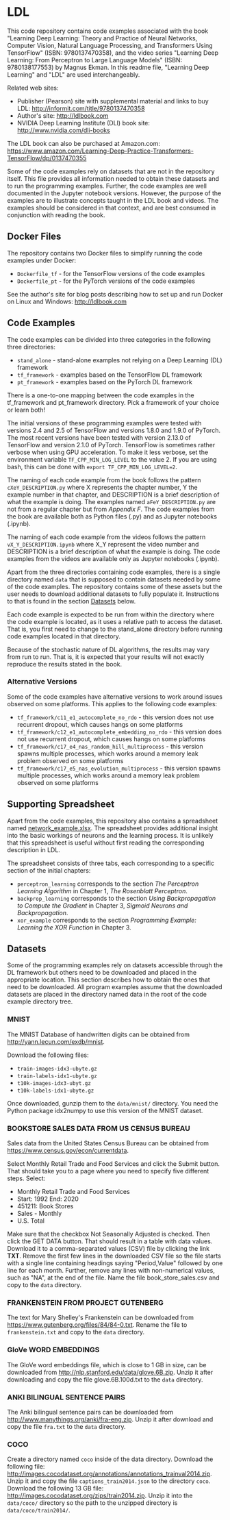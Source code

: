 # LDL
This code repository contains code examples associated with the book
"Learning Deep Learning: Theory and Practice of Neural Networks,
Computer Vision, Natural Language Processing, and Transformers Using
TensorFlow" (ISBN: 9780137470358), and the video series "Learning Deep
Learning: From Perceptron to Large Language Models" (ISBN: 9780138177553)
by Magnus Ekman. In this readme file, "Learning Deep Learning" and "LDL"
are used interchangeably.

Related web sites:
* Publisher (Pearson) site with supplemental material and links to buy
  LDL: http://informit.com/title/9780137470358
* Author's site: http://ldlbook.com
* NVIDIA Deep Learning Institute (DLI) book site:
  http://www.nvidia.com/dli-books

The LDL book can also be purchased at Amazon.com:
https://www.amazon.com/Learning-Deep-Practice-Transformers-TensorFlow/dp/0137470355

Some of the code examples rely on datasets that are not in the repository
itself. This file provides all information needed to obtain these datasets
and to run the programming examples. Further, the code examples are well
documented in the Jupyter notebook versions. However, the purpose of the
examples are to illustrate concepts taught in the LDL book and videos.
The examples should be considered in that context, and are best consumed in
conjunction with reading the book.

## Docker Files
The repository contains two Docker files to simplify running the code examples under Docker:
* `Dockerfile_tf` - for the TensorFlow versions of the code examples
* `Dockerfile_pt` - for the PyTorch versions of the code examples

See the author's site for blog posts describing how to set up and run Docker on Linux and Windows: http://ldlbook.com

## Code Examples
The code examples can be divided into three categories in the following
three directories:
* `stand_alone` - stand-alone examples not relying on a Deep Learning (DL)
 framework
* `tf_framework` - examples based on the TensorFlow DL framework
* `pt_framework` - examples based on the PyTorch DL framework

There is a one-to-one mapping between the code examples in the tf_framework
and pt_framework directory. Pick a framework of your choice or learn both!

The initial versions of these programming examples were tested with
versions 2.4 and 2.5 of TensorFlow and versions 1.8.0 and 1.9.0 of
PyTorch. The most recent versions have been tested with version 2.13.0 of 
TensorFlow and version 2.1.0 of PyTorch. TensorFlow is sometimes rather 
verbose when using GPU acceleration. To make it less verbose, set the 
environment variable `TF_CPP_MIN_LOG_LEVEL` to the value 2. If you are 
using bash, this can be done with `export TF_CPP_MIN_LOG_LEVEL=2`.

The naming of each code example from the book follows the pattern
`cXeY_DESCRIPTION.py` where X represents the chapter number, Y the example
number in that chapter, and DESCRIPTION is a brief description of what the
example is doing. The examples named `aFeY_DESCRIPTION.py` are not from a
regular chapter but from *Appendix F*. The code examples from the book are
available both as Python files (.py) and as Jupyter notebooks (.ipynb).

The naming of each code example from the videos follows the pattern
`vX_Y_DESCRIPTION.ipynb` where X_Y represent the video number and DESCRIPTION
is a brief description of what the example is doing. The code examples from
the videos are available only as Jupyter notebooks (.ipynb).

Apart from the three directories containing code examples, there is a single
directory named `data` that is supposed to contain datasets needed by some of
the code examples. The repository contains some of these assets but the
user needs to download additional datasets to fully populate it. Instructions
to that is found in the section [Datasets](#datasets) below.

Each code example is expected to be run from within the directory where the
code example is located, as it uses a relative path to access the dataset. That
is, you first need to change to the stand_alone directory before running code
examples located in that directory.

Because of the stochastic nature of DL algorithms, the results may vary from
run to run. That is, it is expected that your results will not exactly reproduce
the results stated in the book.

### Alternative Versions
Some of the code examples have alternative versions to work around issues observed
on some platforms. This applies to the following code examples:
* `tf_framework/c11_e1_autocomplete_no_rdo` - this version does not use recurrent
 dropout, which causes hangs on some platforms
* `tf_framework/c12_e1_autocomplete_embedding_no_rdo` - this version does not use recurrent
 dropout, which causes hangs on some platforms
* `tf_framework/c17_e4_nas_random_hill_multiprocess` - this version spawns multiple
 processes, which works around a memory leak problem observed on some platforms
* `tf_framework/c17_e5_nas_evolution_multiprocess` - this version spawns multiple
 processes, which works around a memory leak problem observed on some platforms

## Supporting Spreadsheet
Apart from the code examples, this repository also contains a spreadsheet named
[network_example.xlsx](network_example.xlsx). The spreadsheet provides additional insight into the basic
workings of neurons and the learning process. It is unlikely that this
spreadsheet is useful without first reading the corresponding description in LDL.

The spreadsheet consists of three tabs, each corresponding to a specific section
of the initial chapters:
* `perceptron_learning` corresponds to the section *The Perceptron Learning
 Algorithm* in Chapter 1, *The Rosenblatt Perceptron*.
* `backprop_learning` corresponds to the section *Using Backpropagation to
 Compute the Gradient* in Chapter 3, *Sigmoid Neurons and Backpropagation*.
* `xor_example` corresponds to the section *Programming Example: Learning
 the XOR Function* in Chapter 3.

## Datasets
Some of the programming examples rely on datasets accessible through the DL
framework but others need to be downloaded and placed in the appropriate location.
This section describes how to obtain the ones that need to be downloaded. All
program examples assume that the downloaded datasets are placed in the directory
named data in the root of the code example directory tree.

### MNIST
The MNIST Database of handwritten digits can be obtained from
http://yann.lecun.com/exdb/mnist.

Download the following files:
* `train-images-idx3-ubyte.gz`
* `train-labels-idx1-ubyte.gz`
* `t10k-images-idx3-ubyt.gz`
* `t10k-labels-idx1-ubyte.gz`

Once downloaded, gunzip them to the `data/mnist/` directory. You need the
Python package idx2numpy to use this version of the MNIST dataset.

### BOOKSTORE SALES DATA FROM US CENSUS BUREAU
Sales data from the United States Census Bureau can be obtained from
https://www.census.gov/econ/currentdata.

Select Monthly Retail Trade and Food Services and click the Submit button. That
should take you to a page where you need to specify five different steps. Select:
* Monthly Retail Trade and Food Services
* Start: 1992 End: 2020
* 451211: Book Stores
* Sales - Monthly
* U.S. Total

Make sure that the checkbox Not Seasonally Adjusted is checked. Then click the
GET DATA button. That should result in a table with data values. Download it to
a comma-separated values (CSV) file by clicking the link **TXT**. Remove the first few
lines in the downloaded CSV file so the file starts with a single line containing
headings saying "Period,Value" followed by one line for each month. Further, remove
any lines with non-numerical values, such as "NA", at the end of the file. Name the
file book_store_sales.csv and copy to the `data` directory.

### FRANKENSTEIN FROM PROJECT GUTENBERG
The text for Mary Shelley's Frankenstein can be downloaded from
https://www.gutenberg.org/files/84/84-0.txt.
Rename the file to `frankenstein.txt` and copy to the `data` directory.

### GloVe WORD EMBEDDINGS
The GloVe word embeddings file, which is close to 1 GB in size, can be downloaded
from http://nlp.stanford.edu/data/glove.6B.zip. Unzip it after downloading and copy
the file glove.6B.100d.txt to the `data` directory.

### ANKI BILINGUAL SENTENCE PAIRS
The Anki bilingual sentence pairs can be downloaded from
http://www.manythings.org/anki/fra-eng.zip. Unzip it after download and copy the
file `fra.txt` to the `data` directory.

### COCO
Create a directory named `coco` inside of the data directory.
Download the following file:
http://images.cocodataset.org/annotations/annotations_trainval2014.zip. Unzip it and
copy the file `captions_train2014.json` to the directory `coco`.
Download the following 13 GB file: http://images.cocodataset.org/zips/train2014.zip.
Unzip it into the `data/coco/` directory so the path to the unzipped directory is
`data/coco/train2014/`.
